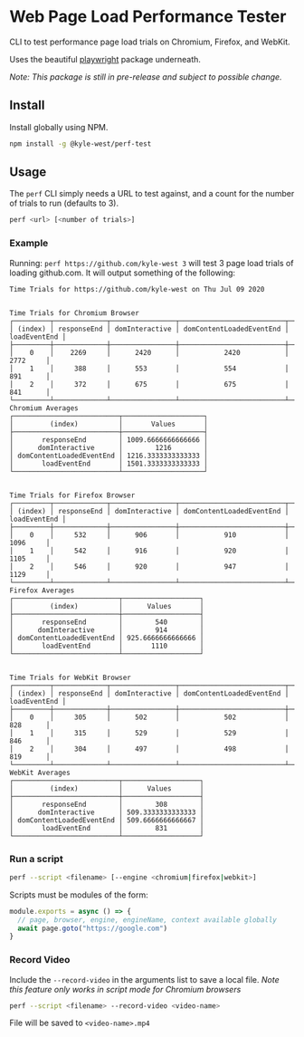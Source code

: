 # Web Page Load Performance Tester

CLI to test performance page load trials on Chromium, Firefox, and WebKit.

Uses the beautiful [playwright](https://github.com/microsoft/playwright) package underneath.

_Note: This package is still in pre-release and subject to possible change._

## Install

Install globally using NPM.

```sh
npm install -g @kyle-west/perf-test
```

## Usage

The `perf` CLI simply needs a URL to test against, and a count for the number of trials to run (defaults to 3).

```sh
perf <url> [<number of trials>]
```

### Example

Running: `perf https://github.com/kyle-west 3` will test 3 page load trials of loading github.com. It will output something of the following:

```
Time Trials for https://github.com/kyle-west on Thu Jul 09 2020


Time Trials for Chromium Browser
┌─────────┬─────────────┬────────────────┬──────────────────────────┬──────────────┐
│ (index) │ responseEnd │ domInteractive │ domContentLoadedEventEnd │ loadEventEnd │
├─────────┼─────────────┼────────────────┼──────────────────────────┼──────────────┤
│    0    │    2269     │      2420      │           2420           │     2772     │
│    1    │     388     │      553       │           554            │     891      │
│    2    │     372     │      675       │           675            │     841      │
└─────────┴─────────────┴────────────────┴──────────────────────────┴──────────────┘
Chromium Averages
┌──────────────────────────┬────────────────────┐
│         (index)          │       Values       │
├──────────────────────────┼────────────────────┤
│       responseEnd        │ 1009.6666666666666 │
│      domInteractive      │        1216        │
│ domContentLoadedEventEnd │ 1216.3333333333333 │
│       loadEventEnd       │ 1501.3333333333333 │
└──────────────────────────┴────────────────────┘


Time Trials for Firefox Browser
┌─────────┬─────────────┬────────────────┬──────────────────────────┬──────────────┐
│ (index) │ responseEnd │ domInteractive │ domContentLoadedEventEnd │ loadEventEnd │
├─────────┼─────────────┼────────────────┼──────────────────────────┼──────────────┤
│    0    │     532     │      906       │           910            │     1096     │
│    1    │     542     │      916       │           920            │     1105     │
│    2    │     546     │      920       │           947            │     1129     │
└─────────┴─────────────┴────────────────┴──────────────────────────┴──────────────┘
Firefox Averages
┌──────────────────────────┬───────────────────┐
│         (index)          │      Values       │
├──────────────────────────┼───────────────────┤
│       responseEnd        │        540        │
│      domInteractive      │        914        │
│ domContentLoadedEventEnd │ 925.6666666666666 │
│       loadEventEnd       │       1110        │
└──────────────────────────┴───────────────────┘


Time Trials for WebKit Browser
┌─────────┬─────────────┬────────────────┬──────────────────────────┬──────────────┐
│ (index) │ responseEnd │ domInteractive │ domContentLoadedEventEnd │ loadEventEnd │
├─────────┼─────────────┼────────────────┼──────────────────────────┼──────────────┤
│    0    │     305     │      502       │           502            │     828      │
│    1    │     315     │      529       │           529            │     846      │
│    2    │     304     │      497       │           498            │     819      │
└─────────┴─────────────┴────────────────┴──────────────────────────┴──────────────┘
WebKit Averages
┌──────────────────────────┬───────────────────┐
│         (index)          │      Values       │
├──────────────────────────┼───────────────────┤
│       responseEnd        │        308        │
│      domInteractive      │ 509.3333333333333 │
│ domContentLoadedEventEnd │ 509.6666666666667 │
│       loadEventEnd       │        831        │
└──────────────────────────┴───────────────────┘
```

### Run a script

```sh
perf --script <filename> [--engine <chromium|firefox|webkit>]
```

Scripts must be modules of the form:

```js
module.exports = async () => {
  // page, browser, engine, engineName, context available globally
  await page.goto("https://google.com")
}
```

### Record Video

Include the `--record-video` in the arguments list to save a local file. _Note this feature only works in script mode for Chromium browsers_

```sh
perf --script <filename> --record-video <video-name>
```

File will be saved to `<video-name>.mp4`
